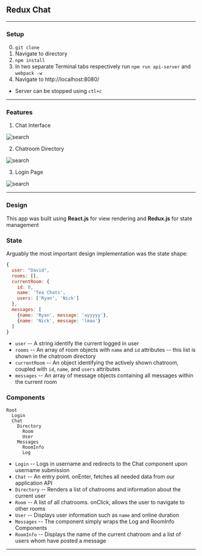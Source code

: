 ## Redux Chat

---
### Setup

0. `git clone`
0. Navigate to directory
0. `npm install`
0. In two separate Terminal tabs respectively run `npm run api-server` and `webpack -w`
0. Navigate to http://localhost:8080/

* Server can be stopped using `ctl+c`

---

### Features

1. Chat Interface

![search](docs/)

2. Chatroom Directory

![search](docs/)

3. Login Page

![search](docs/)

---
### Design

This app was built using **React.js** for view rendering and **Redux.js** for state management

### State

Arguably the most important design implementation was the state shape:

```js
{
  user: "David",
  rooms: [],
  currentRoom: {
    id: 0,
    name: 'Tea Chats',
    users: ['Ryan', 'Nick']
  },
  messages: [
    {name: 'Ryan', message: 'ayyyyy'},
    {name: 'Nick', message: 'lmao'}
  ]
}
```

* `user` -- A string identify the current logged in user
* `rooms` -- An array of room objects with `name` and `id` attributes -- this list is shown in the chatroom directory
* `currentRoom` -- An object identifying the actively shown chatroom, coupled with `id`, `name`, and `users` attributes
* `messages` -- An array of message objects containing all messages within the current room

### Components

```
Root
  Login
  Chat
    Directory
      Room
      User
    Messages
      RoomInfo
      Log
```

* `Login` -- Logs in username and redirects to the Chat component upon username submission
* `Chat` -- An entry point. onEnter, fetches all needed data from our application API
* `Directory` -- Renders a list of chatrooms and information about the current user
* `Room` -- A list of all chatrooms. onClick, allows the user to navigate to other rooms
* `User` -- Displays user information such as `name` and online duration
* `Messages` -- The component simply wraps the Log and RoomInfo Components
* `RoomInfo` -- Displays the name of the current chatroom and a list of users whom have posted a message

---
